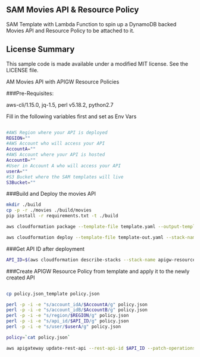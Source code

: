 ## SAM Movies API & Resource Policy

SAM Template with Lambda Function to spin up a DynamoDB backed Movies API and Resource Policy to be attached to it.

## License Summary

This sample code is made available under a modified MIT license. See the LICENSE file.

AM Movies API with APIGW Resource Policies

###Pre-Requisites:

aws-cli/1.15.0, jq-1.5, perl v5.18.2, python2.7

Fill in the following variables first and set as Env Vars

```bash

#AWS Region where your API is deployed
REGION=""
#AWS Account who will access your API
AccountA=""
#AWS Account where your API is hosted
AccountB=""
#User in Account A who will access your API
userA=""
#S3 Bucket where the SAM templates will live
S3Bucket=""

```

###Build and Deploy the movies API

```bash
mkdir ./build
cp -p -r ./movies ./build/movies
pip install -r requirements.txt -t ./build

aws cloudformation package --template-file template.yaml --output-template-file template-out.yaml --s3-bucket $S3Bucket

aws cloudformation deploy --template-file template-out.yaml --stack-name apigw-resource-policies-demo --capabilities CAPABILITY_IAM
```


###Get API ID after deployment
```bash
API_ID=$(aws cloudformation describe-stacks --stack-name apigw-resource-policies-demo --query 'Stacks[0].Outputs[?OutputKey==`AwsApiId`].OutputValue' --output text)
```

###Create APIGW Resource Policy from template and apply it to the newly created API

```bash

cp policy.json_template policy.json

perl -p -i -e "s/account_idA/$AccountA/g" policy.json
perl -p -i -e "s/account_idB/$AccountB/g" policy.json
perl -p -i -e "s/region/$REGION/g" policy.json
perl -p -i -e "s/api_id/$API_ID/g" policy.json
perl -p -i -e "s/user/$userA/g" policy.json

policy=`cat policy.json`

aws apigateway update-rest-api --rest-api-id $API_ID --patch-operations op=replace,path=/policy,value="$policy"

```





